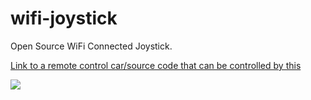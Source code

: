 # wifi-joystick
Open Source WiFi Connected Joystick.

[Link to a remote control car/source code that can be controlled by this](https://github.com/stevenuray/arduino-wifi-remote-control-car)

![](https://stevenuray.net/wp-content/uploads/2023/02/Wifi-Controller-Updated-1-rotated.jpeg)
